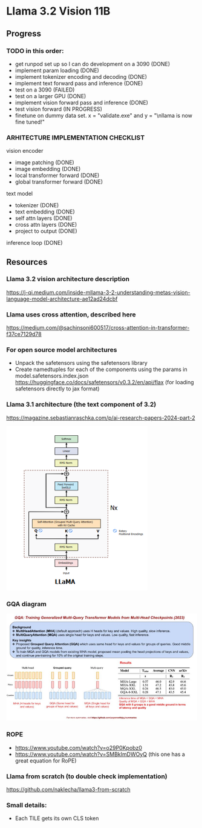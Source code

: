 # Llama 3.2 Vision 11B

## Progress
### TODO in this order:
- get runpod set up so I can do development on a 3090 (DONE)
- implement param loading (DONE)
- implement tokenizer encoding and decoding (DONE)
- implement text forward pass and inference (DONE)
- test on a 3090 (FAILED)
- test on a larger GPU (DONE)
- implement vision forward pass and inference (DONE)
- test vision forward (IN PROGRESS)
- finetune on dummy data set. x = "validate.exe" and y = "\nllama is now fine tuned!"


### ARHITECTURE IMPLEMENTATION CHECKLIST
vision encoder
  - image patching (DONE)
  - image embedding (DONE)
  - local transformer forward (DONE) 
  - global transformer forward (DONE) 
  
text model
  - tokenizer (DONE)
  - text embedding (DONE)
  - self attn layers (DONE)
  - cross attn layers (DONE)
  - project to output (DONE)

inference loop (DONE)


## Resources


### Llama 3.2 vision architecture description
https://j-qi.medium.com/inside-mllama-3-2-understanding-metas-vision-language-model-architecture-ae12ad24dcbf


### Llama uses cross attention, described here
https://medium.com/@sachinsoni600517/cross-attention-in-transformer-f37ce7129d78


### For open source model architectures
- Unpack the safetensors using the safetensors library
- Create namedtuples for each of the components using the params in model.safetensors.index.json
https://huggingface.co/docs/safetensors/v0.3.2/en/api/flax (for loading safetensors directly to jax format)


### Llama 3.1 architecture (the text component of 3.2)
https://magazine.sebastianraschka.com/p/ai-research-papers-2024-part-2

![alt text](image.png)


### GQA diagram
![alt text](image-1.png)


### ROPE
- https://www.youtube.com/watch?v=o29P0Kpobz0
- https://www.youtube.com/watch?v=SMBkImDWOyQ (this one has a great equation for RoPE)


### Llama from scratch (to double check implementation)
https://github.com/naklecha/llama3-from-scratch







### Small details:
- Each TILE gets its own CLS token